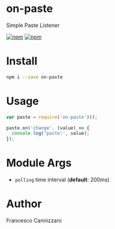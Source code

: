 # on-paste
Simple Paste Listener

[![npm](https://img.shields.io/npm/v/on-paste.svg)](https://www.npmjs.com/package/on-paste)
[![npm](https://img.shields.io/npm/dm/on-paste.svg)](https://www.npmjs.com/package/on-paste)

# Install

```sh
npm i --save on-paste
```

# Usage
```javascript
var paste = require('on-paste')();

paste.on('change', (value) => {
  console.log('paste:', value);
});
```

# Module Args

- `polling` time interval (**default**: 200ms)

# Author
Francesco Cannizzaro
